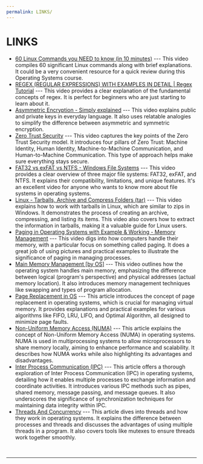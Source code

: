 ```yaml
---
permalink: LINKS/
---
```


# LINKS

* [60 Linux Commands you NEED to know (in 10 minutes)](https://www.youtube.com/watch?v=gd7BXuUQ91w&ab_channel=NetworkChuck) --- 
This video compiles 60 significant Linux commands along with brief explanations. It could be a very convenient resource for a quick review during this Operating Systems course.
* [REGEX (REGULAR EXPRESSIONS) WITH EXAMPLES IN DETAIL | Regex Tutorial](https://www.youtube.com/watch?v=9RksQ5YT7FM&ab_channel=CrackConcepts) --- 
This video provides a clear explanation of the fundamental concepts of regex. It is perfect for beginners who are just starting to learn about it.
* [Asymmetric Encryption - Simply explained](https://www.youtube.com/watch?v=AQDCe585Lnc) ---
This video explains public and private keys in everyday language. It also uses relatable analogies to simplify the difference between asymmetric and symmetric encryption.
* [Zero Trust Security](https://www.youtube.com/watch?v=FCWl-1Q-GIQ) ---
This video captures the key points of the Zero Trust Security model. It introduces four pillars of Zero Trust: Machine Identity, Human Identity, Machine-to-Machine Communication, and Human-to-Machine Communication. This type of approach helps make sure everything stays secure.
* [FAT32 vs exFAT vs NTFS - Windows File Systems](https://www.youtube.com/watch?v=bYjQakUxeVY&ab_channel=PowerCertAnimatedVideos) ---
This video provides a clear overview of three major file systems: FAT32, exFAT, and NTFS. It explains their compatibility, limitations, and unique features. It's an excellent video for anyone who wants to know more about file systems in operating systems.
* [Linux - Tarballs, Archive and Compress Folders (tar)](https://www.youtube.com/watch?v=l0yqs8t6ywo&ab_channel=ElitheComputerGuy) --- 
This video explains how to work with tarballs in Linux, which are similar to zips in Windows. It demonstrates the process of creating an archive, compressing, and listing its items. This video also covers how to extract the information in tarballs, making it a valuable guide for Linux users.
* [Paging in Operating Systems with Example & Working - Memory Management](https://www.youtube.com/watch?v=pJ6qrCB8pDw&ab_channel=SimpleSnippets) --- 
This video digs into how computers handle their memory, with a particular focus on something called paging. It does a great job of using pictures and practical examples to illustrate the significance of paging in managing processes.
* [Main Memory Management [by OS]](https://www.youtube.com/watch?v=Ag4p5yCqte8&ab_channel=SolvingSkills) --- 
This video outlines how the operating system handles main memory, emphasizing the difference between logical (program's perspective) and physical addresses (actual memory location). It also introduces memory management techniques like swapping and types of program allocation.
* [Page Replacement in OS](https://www.scaler.com/topics/operating-system/page-replacement-algorithm/) ---
This article introduces the concept of page replacement in operating systems, which is crucial for managing virtual memory. It provides explanations and practical examples for various algorithms like FIFO, LRU, LIFO, and Optimal Algorithm, all designed to minimize page faults.
* [Non-Uniform Memory Access (NUMA)](https://www.techtarget.com/whatis/definition/NUMA-non-uniform-memory-access) ---
This article explains the concept of Non-Uniform Memory Access (NUMA) in operating systems. NUMA is used in multiprocessing systems to allow microprocessors to share memory locally, aiming to enhance performance and scalability. It describes how NUMA works while also highlighting its advantages and disadvantages.
* [Inter Process Communication (IPC)](https://www.scaler.com/topics/operating-system/inter-process-communication-in-os/) ---
This article offers a thorough exploration of Inter Process Communication (IPC) in operating systems, detailing how it enables multiple processes to exchange information and coordinate activities. It introduces various IPC methods such as pipes, shared memory, message passing, and message queues. It also underscores the significance of synchronization techniques for maintaining data integrity within IPC.
* [Threads And Concurrency](https://www.omscs-notes.com/operating-systems/threads-and-concurrency/) ---
This article dives into threads and how they work in operating systems. It explains the difference between processes and threads and discusses the advantages of using multiple threads in a program. It also covers tools like mutexes to ensure threads work together smoothly.
<br>
<hr>

